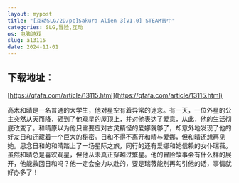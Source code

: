 ```yaml
---
layout: mypost
title: "[互动SLG/2D/pc]Sakura Alien 3[V1.0] STEAM官中"
categories: SLG,冒险,互动
os: 电脑游戏
slug: a13115
date: 2024-11-01
---
```


## 下载地址：

[https://qfafa.com/article/13115.html](https://qfafa.com/article/13115.html)

高木和晴是一名普通的大学生，他对星空有着异常的迷恋。有一天，一位外星的公主突然从天而降，砸到了他观星的屋顶上，并对他表达了爱意，从此，他的生活彻底改变了。和晴原以为他只需要应对古灵精怪的爱娜就够了，却意外地发现了他的好友日和还藏着一个巨大的秘密。日和不得不离开和晴与爱娜，但和晴还想再见她。思念日和的和晴踏上了一场星际之旅，同行的还有爱娜和她信赖的女仆瑞薇。虽然和晴总是喜欢观星，但他从未真正穿越过繁星。他的冒险故事会有什么样的展开，他能救回日和吗？他一定会全力以赴的，要是瑞薇能别再勾引他的话，事情就好办多了！